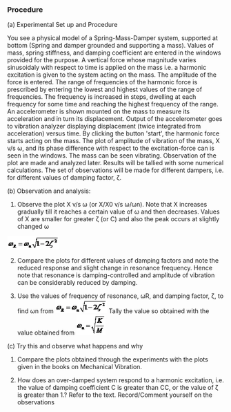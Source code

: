 ### Procedure

(a) Experimental Set up and Procedure

You see a physical model of a Spring-Mass-Damper system, supported at bottom (Spring and damper grounded and supporting a mass). Values of mass, spring stiffness, and damping coefficient are entered in the windows provided for the purpose. A vertical force whose magnitude varies sinusoidaly with respect to time is applied on the mass i.e. a harmonic excitation is given to the system acting on the mass. The amplitude of the force is entered. The range of frequencies of the harmonic force is prescribed by entering the lowest and highest values of the range of frequencies. The frequency is increased in steps, dwelling at each frequency for some time and reaching the highest frequency of the range. An accelerometer is shown mounted on the mass to measure its acceleration and in turn its displacement. Output of the accelerometer goes to vibration analyzer displaying displacement (twice integrated from acceleration) versus time. By clicking the button 'start', the harmonic force starts acting on the mass. The plot of amplitude of vibration of the mass, X v/s &omega;, and its phase difference with respect to the excitation-force can is seen in the windows. The mass can be seen vibrating. Observation of the plot are made and analyzed later. Results will be tallied with some numerical calculations. The set of observations will be made for different dampers, i.e. for different values of damping factor, &zeta;.

 (b) Observation and analysis:

1. Observe the plot X v/s &omega; (or X/X0 v/s &omega;/&omega;n). Note that X increases gradually till it reaches a certain value of &omega; and then decreases. Values of X are smaller for greater &zeta; (or C) and also the peak occurs at slightly changed &omega;

<img src="images/img1.gif" title="" />

2. Compare the plots for different values of damping factors and note the reduced response and slight change in resonance frequency. Hence note that resonance is damping-controlled and amplitude of vibration can be considerably reduced by damping.

3. Use the values of frequency of resonance, &omega;R, and damping factor, &zeta;, to find &omega;n from <img src="images/img2.gif" title="" /> Tally the value so obtained with the value obtained from <img src="images/img3.gif" title="" />

(c) Try this and observe what happens and why

1. Compare the plots obtained through the experiments with the plots given in the books on Mechanical Vibration.

2. How does an over-damped system respond to a harmonic excitation, i.e. the value of damping coefficient C is greater than CC, or the value of &zeta; is greater than 1.? Refer to the text. Record/Comment yourself on the observations